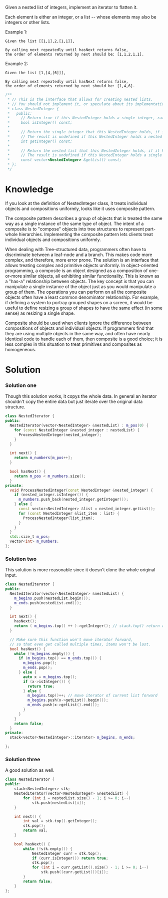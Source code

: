 Given a nested list of integers, implement an iterator to flatten it.

Each element is either an integer, or a list -- whose elements may also be integers or other lists.

Example 1:
```
Given the list [[1,1],2,[1,1]],

By calling next repeatedly until hasNext returns false, 
the order of elements returned by next should be: [1,1,2,1,1].
```

Example 2:
```
Given the list [1,[4,[6]]],

By calling next repeatedly until hasNext returns false, 
the order of elements returned by next should be: [1,4,6].
```


```cpp
/**
 * // This is the interface that allows for creating nested lists.
 * // You should not implement it, or speculate about its implementation
 * class NestedInteger {
 *   public:
 *     // Return true if this NestedInteger holds a single integer, rather than a nested list.
 *     bool isInteger() const;
 *
 *     // Return the single integer that this NestedInteger holds, if it holds a single integer
 *     // The result is undefined if this NestedInteger holds a nested list
 *     int getInteger() const;
 *
 *     // Return the nested list that this NestedInteger holds, if it holds a nested list
 *     // The result is undefined if this NestedInteger holds a single integer
 *     const vector<NestedInteger> &getList() const;
 * };
 */
 ```
 
# Knowledge
If you look at the definition of NestedInteger class, it treats individual objects and compositions uniformly, looks like it uses composite pattern.

The composite pattern describes a group of objects that is treated the same way as a single instance of the same type of object. The intent of a composite is to "compose" objects into tree structures to represent part-whole hierarchies. Implementing the composite pattern lets clients treat individual objects and compositions uniformly.
  
When dealing with Tree-structured data, programmers often have to discriminate between a leaf-node and a branch. This makes code more complex, and therefore, more error prone. The solution is an interface that allows treating complex and primitive objects uniformly. In object-oriented programming, a composite is an object designed as a composition of one-or-more similar objects, all exhibiting similar functionality. This is known as a "has-a" relationship between objects. The key concept is that you can manipulate a single instance of the object just as you would manipulate a group of them. The operations you can perform on all the composite objects often have a least common denominator relationship. For example, if defining a system to portray grouped shapes on a screen, it would be useful to define resizing a group of shapes to have the same effect (in some sense) as resizing a single shape.
  
Composite should be used when clients ignore the difference between compositions of objects and individual objects. If programmers find that they are using multiple objects in the same way, and often have nearly identical code to handle each of them, then composite is a good choice; it is less complex in this situation to treat primitives and composites as homogeneous.

# Solution


### Solution one
Though this solution works, it copys the whole data.
In general an iterator shouldn't copy the entire data but just iterate over the original data structure.
  
```cpp
class NestedIterator {
public:
  NestedIterator(vector<NestedInteger> &nestedList) : m_pos(0) {
    for (const NestedInteger &nested_integer : nestedList) {
      ProcessNestedInteger(nested_integer);
    }
  }

  int next() {
    return m_numbers[m_pos++];
  }

  bool hasNext() {
    return m_pos < m_numbers.size();
  }
private:
  void ProcessNestedInteger(const NestedInteger &nested_integer) {
    if (nested_integer.isInteger()) {
      m_numbers.push_back(nested_integer.getInteger());
    } else {
      const vector<NestedInteger> &list = nested_integer.getList();
      for (const NestedInteger &list_item : list) {
        ProcessNestedInteger(list_item);
      }
    }
  }
  std::size_t m_pos;
  vector<int> m_numbers;
};
```

### Solution two

This solution is more reasonable since it doesn't clone the whole original input.
```cpp
class NestedIterator {
public:
  NestedIterator(vector<NestedInteger> &nestedList) {
    m_begins.push(nestedList.begin());
    m_ends.push(nestedList.end());
  }

  int next() {
    hasNext();
    return ( m_begins.top() ++ )->getInteger(); // stack.top() return reference
  }

  // Make sure this function won't move iterator forward,
  // so that even get called multiple times, items won't be lost.
  bool hasNext() {
    while (!m_begins.empty()) {
      if (m_begins.top() == m_ends.top()) {
        m_begins.pop();
        m_ends.pop();
      } else {
        auto x = m_begins.top();
        if (x->isInteger()) {
          return true;
        } else {
          m_begins.top()++; // move iterator of current list forward
          m_begins.push(x->getList().begin());
          m_ends.push(x->getList().end());
        }
      }
    }
    return false;
  }
private:
  stack<vector<NestedInteger>::iterator> m_begins, m_ends;

};
```

### Solution three

A good solution as well.

```cpp
class NestedIterator {
public:
    stack<NestedInteger> stk;
    NestedIterator(vector<NestedInteger> &nestedList) {
        for (int i = nestedList.size() - 1; i >= 0; i--)
            stk.push(nestedList[i]);
    }       

    int next() {
        int val = stk.top().getInteger();
        stk.pop(); 
        return val;
    }       

    bool hasNext() {
        while (!stk.empty()) {
            NestedInteger curr = stk.top();
            if (curr.isInteger()) return true;
            stk.pop();
            for (int i = curr.getList().size() - 1; i >= 0; i--)
                stk.push((curr.getList())[i]);
        }           
        return false;
    }       
};
```
